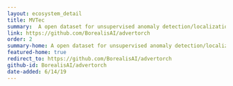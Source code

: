 ```yaml
---
layout: ecosystem_detail
title: MVTec
summary:  A open dataset for unsupervised anomaly detection/localization tasks.
link: https://github.com/BorealisAI/advertorch
order: 2
summary-home: A open dataset for unsupervised anomaly detection/localization tasks.
featured-home: true
redirect_to: https://github.com/BorealisAI/advertorch
github-id: BorealisAI/advertorch
date-added: 6/14/19
---
```



